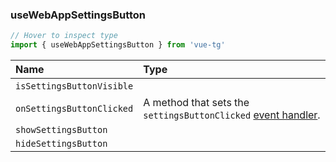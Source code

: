 ### useWebAppSettingsButton

```ts twoslash
// Hover to inspect type
import { useWebAppSettingsButton } from 'vue-tg'
```

| Name                      | Type                                                                                                                      |
| :------------------------ | :------------------------------------------------------------------------------------------------------------------------ |
| `isSettingsButtonVisible` | <!--@include: @/generated/SettingsButton-isVisible.md --><br/> <Badge type="info" text="⚡️ reactive" />                    |
| `onSettingsButtonClicked` | <Badge type="tip" text="Bot API 6.1+" /> A method that sets the `settingsButtonClicked` [event handler](#event-handling). |
| `showSettingsButton`      | <!--@include: @/generated/SettingsButton-show.md -->                                                                      |
| `hideSettingsButton`      | <!--@include: @/generated/SettingsButton-hide.md -->                                                                      |

